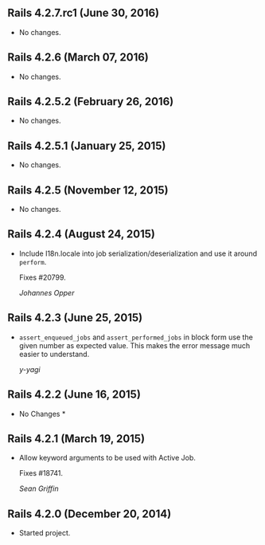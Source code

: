 ## Rails 4.2.7.rc1 (June 30, 2016) ##

*   No changes.


## Rails 4.2.6 (March 07, 2016) ##

*   No changes.


## Rails 4.2.5.2 (February 26, 2016) ##

*   No changes.


## Rails 4.2.5.1 (January 25, 2015) ##

*   No changes.


## Rails 4.2.5 (November 12, 2015) ##

*   No changes.


## Rails 4.2.4 (August 24, 2015) ##

*   Include I18n.locale into job serialization/deserialization and use it around
    `perform`.

    Fixes #20799.

    *Johannes Opper*


## Rails 4.2.3 (June 25, 2015) ##

*   `assert_enqueued_jobs` and `assert_performed_jobs` in block form use the
    given number as expected value. This makes the error message much easier to
    understand.

    *y-yagi*


## Rails 4.2.2 (June 16, 2015) ##

* No Changes *


## Rails 4.2.1 (March 19, 2015) ##

*   Allow keyword arguments to be used with Active Job.

    Fixes #18741.

    *Sean Griffin*


## Rails 4.2.0 (December 20, 2014) ##

*  Started project.
